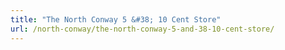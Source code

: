 ```yaml
---
title: "The North Conway 5 &#38; 10 Cent Store"
url: /north-conway/the-north-conway-5-and-38-10-cent-store/
---
```

